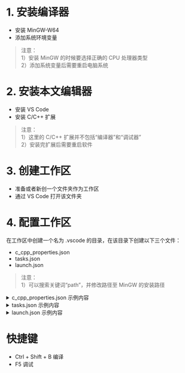 ﻿# 1. 安装编译器

- 安装 MinGW-W64
- 添加系统环境变量

> 注意：  
> 1）安装 MinGW 的时候要选择正确的 CPU 处理器类型  
> 2）添加系统变量后需要重启电脑系统

# 2. 安装本文编辑器

- 安装 VS Code
- 安装 C/C++ 扩展

> 注意：  
> 1）这里的 C/C++ 扩展并不包括“编译器”和“调试器”  
> 2）安装完扩展后需要重启软件

# 3. 创建工作区

- 准备或者新创一个文件夹作为工作区
- 通过 VS Code 打开该文件夹

# 4. 配置工作区

在工作区中创建一个名为 .vscode 的目录，在该目录下创建以下三个文件：

- c_cpp_properties.json
- tasks.json
- launch.json

> 注意：  
> 1）可以搜索关键词“path”，并修改路径至 MinGW 的安装路径

<details>
<summary>c_cpp_properties.json 示例内容</summary>
<pre><code>
{
	"configurations": [{
		"name": "MinGW",
		"intelliSenseMode": "gcc-x64",
		"compilerPath": "D:/MinGW/mingw64/bin/x86_64-w64-mingw32-gcc.exe",
		"cStandard": "c11",
		"cppStandard": "c++17",
		"includePath": [
			"${workspaceFolder}/**",
			"D:/MinGW/mingw64/x86_64-w64-mingw32/include",
			"D:/MinGW/mingw64/lib/gcc/x86_64-w64-mingw32/8.1.0/include/c++",
			"D:/MinGW/mingw64/lib/gcc/x86_64-w64-mingw32/8.1.0/include/c++/tr1"
		],
		"defines": [
			"_DEBUG",
			"UNICODE",
			"_UNICODE",
			"__GNUC__=7",
			"__cdecl=__attribute__((__cdecl__))"
		],
		"browse": {
			"path": [
				"${workspaceFolder}/**",
				"D:/MinGW/mingw64/x86_64-w64-mingw32/include",
				"D:/MinGW/mingw64/lib/gcc/x86_64-w64-mingw32/8.1.0/include/c++",
				"D:/MinGW/mingw64/lib/gcc/x86_64-w64-mingw32/8.1.0/include/c++/tr1"
			],
			"limitSymbolsToIncludedHeaders": true,
			"databaseFilename": ""
		}
	}],
	"version": 4
}
</code></pre>
</details>

<details>
<summary>tasks.json 示例内容</summary>
<pre><code>
{
    // 有关 tasks.json 格式的参考文档：https://go.microsoft.com/fwlink/?LinkId=733558 。
    "version": "2.0.0",
    "tasks": [{
        "label": "Compile",
        "type": "shell", // { shell | process }
        // 适用于 Windows 的配置：
        "windows": {
            "command": "g++",
            "args": [
                "-g",
                "${file}",
                "-o",
                "${fileBasenameNoExtension}.exe"
                // 设置编译后的可执行文件的字符集为 GB2312：
                // "-fexec-charset", "GB2312"
                // 直接设置命令行字符集为 utf-8：
                // chcp 65001
            ]
        },
        // 定义此任务属于的执行组：
        "group": {
            "kind": "build", // { build | test }
            "isDefault": true // { true | false }
        },
        // 定义如何在用户界面中处理任务输出：
        "presentation": {
            // 控制是否显示运行此任务的面板。默认值为 "always"：
            // - always:    总是在此任务执行时显示终端。
            // - never:     不要在此任务执行时显示终端。
            // - silent:    仅在任务没有关联问题匹配程序且在执行时发生错误时显示终端
            "reveal": "silent",
            // 控制面板是否获取焦点。默认值为 "false"：
            "focus": false,
            // 控制是否将执行的命令显示到面板中。默认值为“true”：
            "echo": false,
            // 控制是否在任务间共享面板。同一个任务使用相同面板还是每次运行时新创建一个面板：
            // - shared:     终端被共享，其他任务运行的输出被添加到同一个终端。
            // - dedicated:  执行同一个任务，则使用同一个终端，执行不同任务，则使用不同终端。
            // - new:        任务的每次执行都使用一个新的终端。
            "panel": "dedicated"
        },
        // 使用问题匹配器处理任务输出：
        "problemMatcher": {
            // 代码内问题的所有者为 cpp 语言服务。
            "owner": "cpp",
            // 定义应如何解释问题面板中报告的文件名
            "fileLocation": [
                "relative",
                "${workspaceFolder}"
            ],
            // 在输出中匹配问题的实际模式。
            "pattern": {
                // The regular expression.
                "regexp": "^(.*):(\\d+):(\\d+):\\s+(warning|error):\\s+(.*)$",
                // 第一个匹配组匹配文件的相对文件名：
                "file": 1,
                // 第二个匹配组匹配问题出现的行：
                "line": 2,
                // 第三个匹配组匹配问题出现的列：
                "column": 3,
                // 第四个匹配组匹配问题的严重性，如果忽略，所有问题都被捕获为错误：
                "severity": 4,
                // 第五个匹配组匹配消息：
                "message": 5
            }
        }
    }]
}
</code></pre>
</details>

<details>
<summary>launch.json 示例内容</summary>
<pre><code>
{
    "version": "0.2.0",
    "configurations": [{
        // 配置 VS Code 调试行为：
        "name": "GDB Debug", // 设置在启动配置下拉菜单中显示调试配置的名称。
        "preLaunchTask": "Compile", // 调试会话开始前要运行的任务。
        "type": "cppdbg", // 设置要使用的基础调试器。使用 GDB 或 LLDB 时必须是 cppdbg 。
        "request": "launch", // 设置启动程序还是附加到已经运行的实例。启动或附加 ( launch | attach ).
        "program": "${fileDirname}/${fileBasenameNoExtension}.exe", // 调试器将启动或附加的可执行文件的完整路径。
        "externalConsole": true, // 设置是否显示外部控制台。
        "logging": { // 用于确定应该将哪些类型的消息记录到调试控制台。
            "exceptions": true, // 是否应将异常消息记录到调试控制台。默认为真。
            "moduleLoad": false, // 是否应将模块加载事件记录到调试控制台。默认为真。
            "programOutput": true, // 是否应将程序输出记录到调试控制台的可选标志。默认为真。
            "engineLogging": false, // 是否应将诊断引擎日志记录到调试控制台。默认为假。
            "trace": false, // 是否将诊断适配器命令跟踪记录到调试控制台。默认为假。
            "traceResponse": false // 是否将诊断适配器命令和响应跟踪记录到调试控制台。默认为假。
        },
        // 配置目标应用程序：
        "args": [], // 设置调试时传递给程序的命令行参数。
        "cwd": "${workspaceFolder}", // 设置调试器启动的应用程序的工作目录。
        "environment": [], // 设置调试时添加到程序环境中的环境变量，例如: [ { "name": "squid", "value": "clam" } ]。
        // 自定义 GDB 或者 LLDB：
        "windows": {
            "MIMode": "gdb", // 指定 VS Code 连接的调试器，必须为 gdb 或者 lldb。
            "miDebuggerPath": "D:/MinGW/mingw64/bin/gdb.exe" // 调试器的路径，修改为你的安装路径
        },
        "miDebuggerArgs": "", // 传递给调试器的附加参数
        "stopAtEntry": false, // 设置调试器是否停止在目标的入口（附加时忽略）。默认值为 false。
        "setupCommands": [{ // 执行下面的命令数组以设置 GDB 或 LLDB
            "description": "Enable pretty-printing for gdb",
            "text": "-enable-pretty-printing", // 鼠标悬停查看变量的值，需要启用 pretty-printing 。
            "ignoreFailures": true // 忽略失败的命令，默认为 false 。
        }]
    }]
}
</code></pre>
</details>

# 快捷键

- Ctrl + Shift + B 编译
- F5 调试
